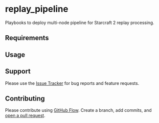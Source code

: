 # replay_pipeline

Playbooks to deploy multi-node pipeline for Starcraft 2 replay processing.

## Requirements

## Usage

## Support

Please use the [Issue Tracker](https://github.com/eggshell/replay_pipeline/issues)
for bug reports and feature requests.

## Contributing

Please contribute using [GitHub Flow](https://guides.github.com/introduction/flow/).
Create a branch, add commits,
and [open a pull request](https://github.com/eggshell/replay_pipeline/compare/).
